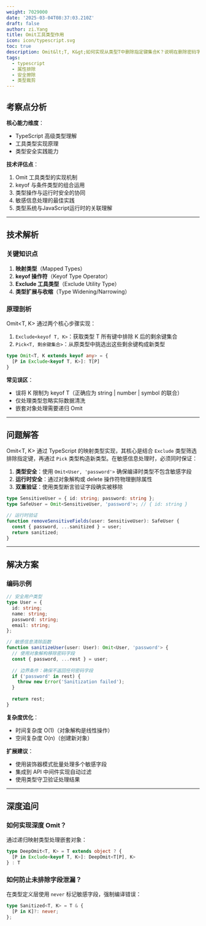 ```yaml
---
weight: 7029000
date: '2025-03-04T08:37:03.210Z'
draft: false
author: zi.Yang
title: Omit工具类型作用
icon: icon/typescript.svg
toc: true
description: Omit&lt;T, K&gt;如何实现从类型T中删除指定键集合K？说明在删除密码字段等敏感信息时的类型安全实践
tags:
  - typescript
  - 属性排除
  - 安全擦除
  - 类型裁剪
---
```


## 考察点分析

**核心能力维度**：

- TypeScript 高级类型理解
- 工具类型实现原理
- 类型安全实践能力

**技术评估点**：

1. Omit 工具类型的实现机制
2. keyof 与条件类型的组合运用
3. 类型操作与运行时安全的协同
4. 敏感信息处理的最佳实践
5. 类型系统与JavaScript运行时的关联理解

---

## 技术解析

### 关键知识点

1. **映射类型**（Mapped Types）
2. **keyof 操作符**（Keyof Type Operator）
3. **Exclude 工具类型**（Exclude Utility Type）
4. **类型扩展与收缩**（Type Widening/Narrowing）

### 原理剖析

Omit<T, K> 通过两个核心步骤实现：

1. `Exclude<keyof T, K>`：获取类型 T 所有键中排除 K 后的剩余键集合
2. `Pick<T, 剩余键集合>`：从原类型中挑选出这些剩余键构成新类型

```typescript
type Omit<T, K extends keyof any> = {
  [P in Exclude<keyof T, K>]: T[P]
}
```

**常见误区**：

- 误将 K 限制为 keyof T（正确应为 string | number | symbol 的联合）
- 仅处理类型忽略实际数据清洗
- 嵌套对象处理需要递归 Omit

---

## 问题解答

Omit<T, K> 通过 TypeScript 的映射类型实现，其核心是结合 `Exclude` 类型筛选排除指定键，再通过 `Pick` 类型构造新类型。在敏感信息处理时，必须同时保证：

1. **类型安全**：使用 `Omit<User, 'password'>` 确保编译时类型不包含敏感字段
2. **运行时安全**：通过对象解构或 delete 操作符物理删除属性
3. **双重验证**：使用类型断言验证字段确实被移除

```typescript
type SensitiveUser = { id: string; password: string };
type SafeUser = Omit<SensitiveUser, 'password'>; // { id: string }

// 运行时验证
function removeSensitiveFields(user: SensitiveUser): SafeUser {
  const { password, ...sanitized } = user;
  return sanitized;
}
```

---

## 解决方案

### 编码示例

```typescript
// 安全用户类型
type User = {
  id: string;
  name: string;
  password: string;
  email: string;
};

// 敏感信息清除函数
function sanitizeUser(user: User): Omit<User, 'password'> {
  // 使用对象解构移除密码字段
  const { password, ...rest } = user;
  
  // 边界条件：确保不返回任何密码字段
  if ('password' in rest) {
    throw new Error('Sanitization failed');
  }
  
  return rest;
}
```

**复杂度优化**：

- 时间复杂度 O(1)（对象解构是线性操作）
- 空间复杂度 O(n)（创建新对象）

**扩展建议**：

- 使用装饰器模式批量处理多个敏感字段
- 集成到 API 中间件实现自动过滤
- 使用类型守卫验证处理结果

---

## 深度追问

### 如何实现深度 Omit？

通过递归映射类型处理嵌套对象：

```typescript
type DeepOmit<T, K> = T extends object ? {
  [P in Exclude<keyof T, K>]: DeepOmit<T[P], K>
} : T
```

### 如何防止未排除字段泄漏？

在类型定义层使用 `never` 标记敏感字段，强制编译错误：

```typescript
type Sanitized<T, K> = T & {
  [P in K]?: never;
};
```
